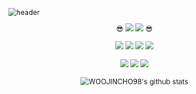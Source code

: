 ![header](https://capsule-render.vercel.app/api?type=waving&color=timeGradient&height=300&section=header&text=Welcome%20My%20Git&fontSize=90&fontColor=#2b2b2b&animation=fadeIn)

<div align="center">



😎 [![](https://img.shields.io/badge/Instagram-E4405F?style=for-the-badge&logo=Instagram&logoColor=white)](https://www.instagram.com/cioudi/) [![](https://img.shields.io/badge/Gmail-EA4335?style=for-the-badge&logo=Gmail&logoColor=white)](mailto:steamedbunwith@gmail.com) 😎
<br><br>
![](https://img.shields.io/badge/Python-3776AB?style=for-the-badge&logo=Python&logoColor=white) ![](https://img.shields.io/badge/HTML5-E34F26?style=for-the-badge&logo=HTML5&logoColor=white) ![](https://img.shields.io/badge/Django-092E20?style=for-the-badge&logo=Django&logoColor=white) ![](https://img.shields.io/badge/Strapi-2F2E8B?style=for-the-badge&logo=Strapi&logoColor=white) 
<br><br>
![](https://img.shields.io/badge/Notion-000000?style=for-the-badge&logo=Notion&logoColor=white) ![](https://img.shields.io/badge/Figma-F24E1E?style=for-the-badge&logo=Figma&logoColor=white) ![](https://img.shields.io/badge/Github-black?style=for-the-badge&logo=Github&logoColor=white) 
<br><br>
![WOOJINCHO98's github stats](https://github-readme-stats.vercel.app/api?username=WOOJINCHO98&show_icons=true&theme=moltack)


</div>